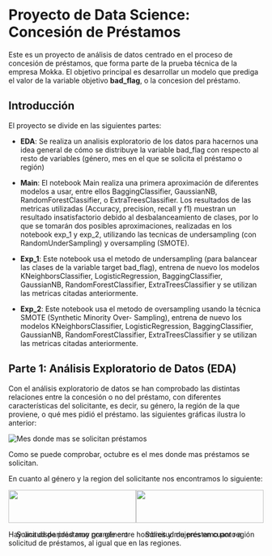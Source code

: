 # Proyecto de Data Science: Concesión de Préstamos

Este es un proyecto de análisis de datos centrado en el proceso de concesión de préstamos, que forma parte de la prueba técnica de la empresa Mokka. El objetivo principal es desarrollar un modelo que prediga el valor de la variable objetivo **bad_flag**, o la concesion del préstamo.

## Introducción

El proyecto se divide en las siguientes partes: 

- **EDA**: Se realiza un analisis exploratorio de los datos para hacernos una idea general de cómo se distribuye la variable bad_flag con respecto al resto de variables (género, mes en el que se solicita el préstamo o región)

- **Main**: El notebook Main realiza una primera aproximación de diferentes modelos a usar, entre ellos BaggingClassifier, GaussianNB, RandomForestClassifier, o ExtraTreesClassifier. Los resultados de las metricas utilizadas (Accuracy, precision, recall y f1) muestran un resultado insatisfactorio debido al desbalanceamiento de clases, por lo que se tomarán dos posibles aproximaciones, realizadas en los notebook exp_1 y exp_2, utilizando las tecnicas de undersampling (con RandomUnderSampling) y oversampling (SMOTE).

- **Exp_1**: Este notebook usa el metodo de undersampling (para balancear las clases de la variable target bad_flag), entrena de nuevo los modelos KNeighborsClassifier, LogisticRegression, BaggingClassifier, GaussianNB, RandomForestClassifier, ExtraTreesClassifier y se utilizan las metricas citadas anteriormente.

- **Exp_2**: Este notebook usa el metodo de oversampling usando la técnica SMOTE (Synthetic Minority Over- Sampling), entrena de nuevo los modelos KNeighborsClassifier, LogisticRegression, BaggingClassifier, GaussianNB, RandomForestClassifier, ExtraTreesClassifier y se utilizan las metricas citadas anteriormente.

## Parte 1: Análisis Exploratorio de Datos (EDA)

Con el análisis exploratorio de datos se han comprobado las distintas relaciones entre la concesión o no del préstamo, con diferentes características del solicitante, es decir, su género, la región de la que proviene, o qué mes pidió el préstamo. las siguientes gráficas ilustra lo anterior:

![Mes donde mas se solicitan préstamos](img/month.png)

Como se puede comprobar, octubre es el mes donde mas préstamos se solicitan.

En cuanto al género y la region del solicitante nos encontramos lo siguiente:

<div style="display: flex;">
  <div style="flex: 50%;">
    <img src="img/genre.png" width="100%">
    <p align="center">Solicitud de préstamo por género</p>
  </div>
  <div style="flex: 50%;">
    <img src="imagen2.jpg"  width="100%">
    <p align="center">Solicitud de préstamo por región</p>
  </div>
</div>

Hay una disparidad muy grande entre hombres y mujeres en cuanto a solicitud de préstamos, al igual que en las regiones.